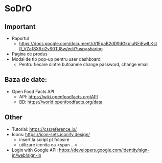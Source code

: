 # SoDrO

Important
-
- Raportul
  - https://docs.google.com/document/d/1EpaB2dD9dGkpIuNEiEwlLKstR_VZaf8X6zi2vS0TJ8w/edit?usp=sharing 
- Pagina de produs
- Modal de tip pop-up pentru user dashboard
  - Pentru fiecare dintre butoanele change password, change email

Baza de date:
-
- Open Food Facts API
  - API: https://wiki.openfoodfacts.org/API 
  - BD: https://world.openfoodfacts.org/data

Other
-
- Tutorial: https://cssreference.io/
- Icons: https://icon-sets.iconify.design/
  - insert la script pt folosire
  - utilizare iconita ca <span ...></span>
- Login with Google API: https://developers.google.com/identity/sign-in/web/sign-in
